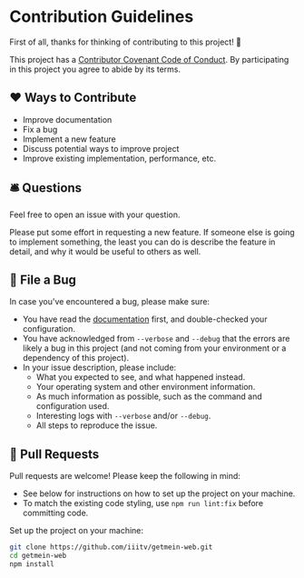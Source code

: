 # Contribution Guidelines

First of all, thanks for thinking of contributing to this project! 👏

This project has a [Contributor Covenant Code of Conduct](./CODE_OF_CONDUCT.md). By participating in this project you agree to abide by its terms.

## ❤️ Ways to Contribute

- Improve documentation
- Fix a bug
- Implement a new feature
- Discuss potential ways to improve project
- Improve existing implementation, performance, etc.

## 🛎 Questions

Feel free to open an issue with your question.

Please put some effort in requesting a new feature. If someone else is going to implement something, the least you can do is describe the feature in detail, and why it would be useful to others as well.

## 🐛 File a Bug

In case you've encountered a bug, please make sure:

- You have read the [documentation](https://github.com/iiitv/getmein-web/blob/master/README.md) first, and double-checked your configuration.
- You have acknowledged from `--verbose` and `--debug` that the errors are likely a bug in this project (and not coming from your environment or a dependency of this project).
- In your issue description, please include:
  - What you expected to see, and what happened instead.
  - Your operating system and other environment information.
  - As much information as possible, such as the command and configuration used.
  - Interesting logs with `--verbose` and/or `--debug`.
  - All steps to reproduce the issue.

## 🎁 Pull Requests

Pull requests are welcome! Please keep the following in mind:

- See below for instructions on how to set up the project on your machine.
- To match the existing code styling, use `npm run lint:fix` before committing code.

Set up the project on your machine:

```bash
git clone https://github.com/iiitv/getmein-web.git
cd getmein-web
npm install
```

